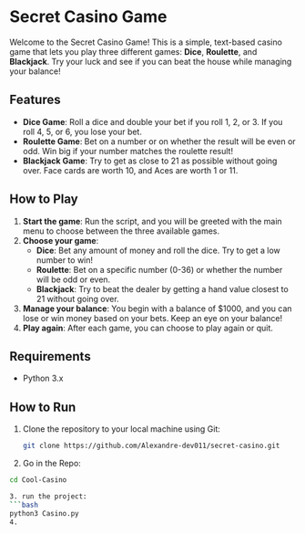# Secret Casino Game

Welcome to the Secret Casino Game! This is a simple, text-based casino game that lets you play three different games: **Dice**, **Roulette**, and **Blackjack**. Try your luck and see if you can beat the house while managing your balance!

## Features
- **Dice Game**: Roll a dice and double your bet if you roll 1, 2, or 3. If you roll 4, 5, or 6, you lose your bet.
- **Roulette Game**: Bet on a number or on whether the result will be even or odd. Win big if your number matches the roulette result!
- **Blackjack Game**: Try to get as close to 21 as possible without going over. Face cards are worth 10, and Aces are worth 1 or 11.

## How to Play
1. **Start the game**: Run the script, and you will be greeted with the main menu to choose between the three available games.
2. **Choose your game**: 
    - **Dice**: Bet any amount of money and roll the dice. Try to get a low number to win!
    - **Roulette**: Bet on a specific number (0-36) or whether the number will be odd or even.
    - **Blackjack**: Try to beat the dealer by getting a hand value closest to 21 without going over.
3. **Manage your balance**: You begin with a balance of $1000, and you can lose or win money based on your bets. Keep an eye on your balance!
4. **Play again**: After each game, you can choose to play again or quit.

## Requirements
- Python 3.x

## How to Run
1. Clone the repository to your local machine using Git:
   ```bash
   git clone https://github.com/Alexandre-dev011/secret-casino.git

2. Go in the Repo:
 ```bash
cd Cool-Casino

3. run the project:
```bash
python3 Casino.py
4. 



